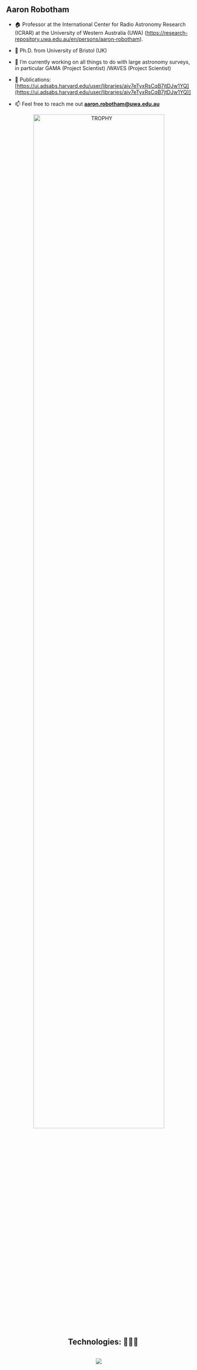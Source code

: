 ## Aaron Robotham

<!--Intro start-->
- 🏠 Professor at the International Center for Radio Astronomy Research (ICRAR) at the University of Western Australia (UWA) (https://research-repository.uwa.edu.au/en/persons/aaron-robotham).

- 📖 Ph.D. from University of Bristol (UK)

- 🔭 I’m currently working on all things to do with large astronomy surveys, in particular GAMA (Project Scientist) /WAVES (Project Scientist)

- 📝 Publications: [https://ui.adsabs.harvard.edu/user/libraries/aiv7eTyxRsCqB7jtDJw1YQ](https://ui.adsabs.harvard.edu/user/libraries/aiv7eTyxRsCqB7jtDJw1YQ)]

- 📫 Feel free to reach me out **aaron.robotham@uwa.edu.au**
<!--Intro end-->



<!--- stats & Trophy (start) -->
<p align="center">

<!--- trophy (start) -->
<div align=center>
  <a href="https://github.com/ryo-ma/github-profile-trophy" title="Go to Source">
      <img align="center" width=84% src="https://github-profile-trophy.vercel.app/?username=asgr&theme=radical&row=1&column=7&margin-h=15&margin-w=5&no-bg=true" alt="TROPHY" />
    </a>
</div>
<!--- trophy (start) -->


</p>        
<!--- stats (end) -->


<!--h1 without bottom border-->
<div id="user-content-toc">
  <ul align="center">
    <summary><h2 style="display: inline-block">Technologies: 👨🏻‍💻</h2></summary>
  </ul>
</div>
<!--tech stack icons-->
<p align="center">
  <a href="https://skillicons.dev">
    <img src="https://skillicons.dev/icons?i=r,c,cpp,git,github,githubactions&perline=6" />
  </a>
</p>
